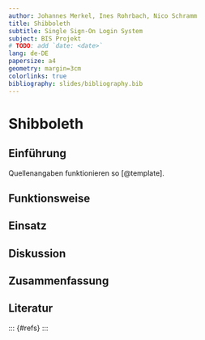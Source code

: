 ```yaml
---
author: Johannes Merkel, Ines Rohrbach, Nico Schramm
title: Shibboleth
subtitle: Single Sign-On Login System
subject: BIS Projekt
# TODO: add `date: <date>`
lang: de-DE
papersize: a4
geometry: margin=3cm
colorlinks: true
bibliography: slides/bibliography.bib
---
```


# Shibboleth

## Einführung

Quellenangaben funktionieren so [@template].

## Funktionsweise

## Einsatz

## Diskussion

## Zusammenfassung

## Literatur

::: {#refs}
:::
